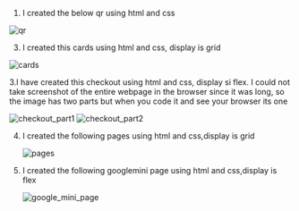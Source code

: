 1. I created the below qr using html and css
   
  ![qr](https://github.com/254ann/html-css/assets/108072433/be9f4e7a-1945-4e76-910f-4fcb718fcd85)

3. I created this cards using html and css, display is grid
   
 ![cards](https://github.com/254ann/html-css/assets/108072433/8471592a-2809-4d84-b890-af8006042aed)

3.I have created this checkout using html and css, display si flex. I could not 
take screenshot of the entire webpage in the browser since it was long, so 
the image has two parts but when you code it and see your browser its one

 ![checkout_part1](https://github.com/254ann/html-css/assets/108072433/4a7f8d52-9bc8-455c-beb1-99a157caa4dd)
 ![checkout_part2](https://github.com/254ann/html-css/assets/108072433/acd04100-f66b-4367-a6fe-0ae784719796)

4. I created the following pages using html and css,display is grid
   
   ![pages](https://github.com/254ann/html-css/assets/108072433/09405d18-50ab-40aa-9f02-8c4a1afab082)

6. I created the following googlemini page using html and css,display is flex
   
    ![google_mini_page](https://github.com/254ann/html-css/assets/108072433/f82026a6-8716-4a89-9378-775a6df955ef)
